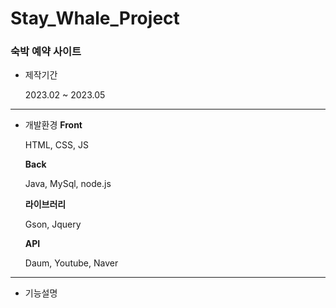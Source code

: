# Stay_Whale_Project

### 숙박 예약 사이트

* 제작기간
  
  2023.02 ~ 2023.05
  
---
  
* 개발환경
  **Front**
  
  HTML, CSS, JS
  
  **Back**
  
  Java, MySql, node.js
  
  **라이브러리**
  
  Gson, Jquery
  
  **API**
  
  Daum, Youtube, Naver
  
---
  
* 기능설명

